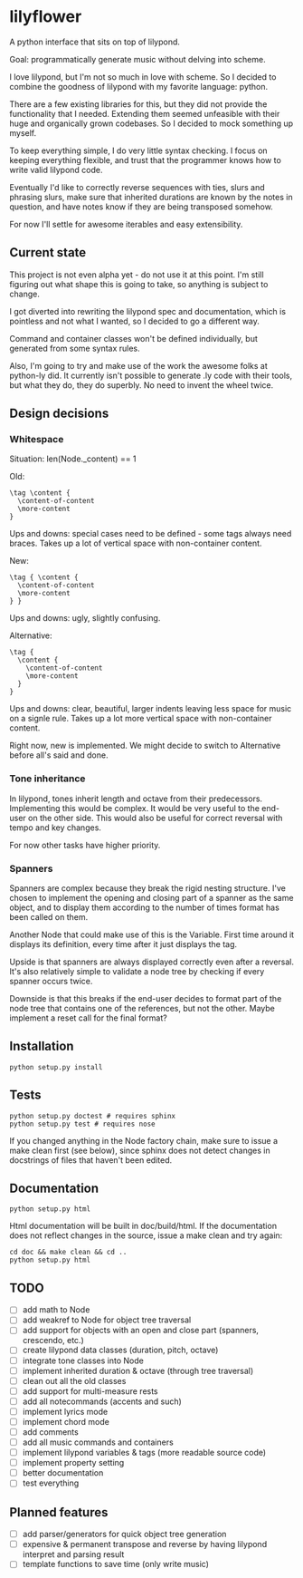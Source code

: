 # lilyflower
A python interface that sits on top of lilypond.

Goal: programmatically generate music without delving into scheme.

I love lilypond, but I'm not so much in love with scheme. So I decided to
combine the goodness of lilypond with my favorite language: python.

There are a few existing libraries for this, but they did not provide
the functionality that I needed. Extending them seemed unfeasible with
their huge and organically grown codebases. So I decided to mock something
up myself.

To keep everything simple, I do very little syntax checking. I focus
on keeping everything flexible, and trust that the programmer knows
how to write valid lilypond code.

Eventually I'd like to correctly reverse sequences with ties, slurs and
phrasing slurs, make sure that inherited durations are known by the notes
in question, and have notes know if they are being transposed somehow.

For now I'll settle for awesome iterables and easy extensibility.

## Current state
This project is not even alpha yet - do not use it at this point. I'm still
figuring out what shape this is going to take, so anything is subject to change.

I got diverted into rewriting the lilypond spec and documentation, which is pointless and not what I wanted, so I decided to go a different way.

Command and container classes won't be defined individually, but generated from some syntax rules.

Also, I'm going to try and make use of the work the awesome folks at python-ly did. It currently isn't possible to generate .ly code with their tools, but what they do, they do superbly. No need to invent the wheel twice.

## Design decisions
### Whitespace
Situation: len(Node.\_content) == 1

Old:
```
\tag \content {
  \content-of-content
  \more-content
}
```
Ups and downs: special cases need to be defined - some tags always need braces. Takes up a lot of vertical space with non-container content.

New:
```
\tag { \content {
  \content-of-content
  \more-content
} }
```
Ups and downs: ugly, slightly confusing.

Alternative:
```
\tag {
  \content {
    \content-of-content
    \more-content
  }
}
```
Ups and downs: clear, beautiful, larger indents leaving less space for music on a signle rule. Takes up a lot more vertical space with non-container content.

Right now, new is implemented. We might decide to switch to Alternative before all's said and done.

### Tone inheritance
In lilypond, tones inherit length and octave from their predecessors. Implementing this would be complex. It would be very useful to the end-user on the other side. This would also be useful for correct reversal with tempo and key changes.

For now other tasks have higher priority.

### Spanners
Spanners are complex because they break the rigid nesting structure. I've chosen to implement the opening and closing part of a spanner as the same object, and to display them according to the number of times format has been called on them.

Another Node that could make use of this is the Variable. First time around it displays its definition, every time after it just displays the tag.

Upside is that spanners are always displayed correctly even after a reversal. It's also relatively simple to validate a node tree by checking if every spanner occurs twice.

Downside is that this breaks if the end-user decides to format part of the node tree that contains one of the references, but not the other. Maybe implement a reset call for the final format?

## Installation
```
python setup.py install
```

## Tests
```
python setup.py doctest # requires sphinx
python setup.py test # requires nose
```

If you changed anything in the Node factory chain, make sure to issue
a make clean first (see below), since sphinx does not detect changes in
docstrings of files that haven't been edited.

## Documentation
```
python setup.py html
```
Html documentation will be built in doc/build/html. If the documentation
does not reflect changes in the source, issue a make clean and try again:

```
cd doc && make clean && cd ..
python setup.py html
```

## TODO
- [ ] add math to Node
- [ ] add weakref to Node for object tree traversal
- [ ] add support for objects with an open and close part (spanners, crescendo, etc.)
- [ ] create lilypond data classes (duration, pitch, octave)
- [ ] integrate tone classes into Node
- [ ] implement inherited duration & octave (through tree traversal)
- [ ] clean out all the old classes
- [ ] add support for multi-measure rests
- [ ] add all notecommands (accents and such)
- [ ] implement lyrics mode
- [ ] implement chord mode
- [ ] add comments
- [ ] add all music commands and containers
- [ ] implement lilypond variables & tags (more readable source code)
- [ ] implement property setting
- [ ] better documentation
- [ ] test everything

## Planned features
- [ ] add parser/generators for quick object tree generation
- [ ] expensive & permanent transpose and reverse by having lilypond interpret and parsing result
- [ ] template functions to save time (only write music)
